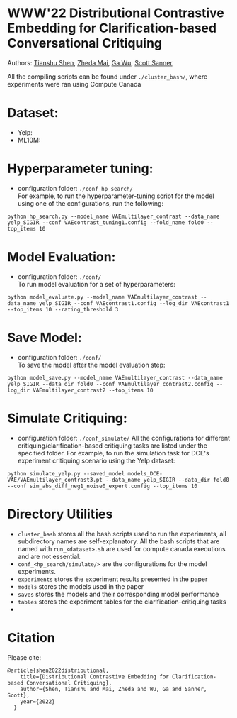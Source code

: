 # WWW'22 Distributional Contrastive Embedding for Clarification-based Conversational Critiquing

Authors: 
[Tianshu Shen](https://tinabbb.github.io/), 
[Zheda Mai](https://zheda-mai.github.io/), 
[Ga Wu](https://wuga214.github.io/), 
[Scott Sanner](https://d3m.mie.utoronto.ca/)

All the compiling scripts can be found under `./cluster_bash/`, where experiments were ran using Compute Canada  

# Dataset:
* Yelp:
* ML10M:

# Hyperparameter tuning:
* configuration folder: `./conf_hp_search/` <br>
For example, to run the hyperparameter-tuning script for the model using one of the configurations, run the following:

```
python hp_search.py --model_name VAEmultilayer_contrast --data_name yelp_SIGIR --conf VAEcontrast_tuning1.config --fold_name fold0 --top_items 10
```

# Model Evaluation:
* configuration folder: `./conf/` <br>
To run model evaluation for a set of hyperparameters:
```
python model_evaluate.py --model_name VAEmultilayer_contrast --data_name yelp_SIGIR --conf VAEcontrast1.config --log_dir VAEcontrast1 --top_items 10 --rating_threshold 3
```

# Save Model: 
* configuration folder: `./conf/` <br>
To save the model after the model evaluation step:
```
python model_save.py --model_name VAEmultilayer_contrast --data_name yelp_SIGIR --data_dir fold0 --conf VAEmultilayer_contrast2.config --log_dir VAEmultilayer_contrast2 --top_items 10
```


# Simulate Critiquing:
* configuration folder: `./conf_simulate/`
All the configurations for different critiquing/clarification-based critiquing tasks are listed under the specified folder. For example, to run the simulation task for DCE's experiment critiquing scenario using the Yelp dataset:
```
python simulate_yelp.py --saved_model models_DCE-VAE/VAEmultilayer_contrast3.pt --data_name yelp_SIGIR --data_dir fold0 --conf sim_abs_diff_neg1_noise0_expert.config --top_items 10
```

# Directory Utilities
* `cluster_bash` stores all the bash scripts used to run the experiments, all subdirectory names are self-explanatory. All the bash scripts that are named with `run_<dataset>.sh` are used for compute canada executions and are not essential.  
* `conf_<hp_search/simulate/>` are the configurations for the model experiments. 
* `experiments` stores the experiment results presented in the paper
* `models` stores the models used in the paper
* `saves` stores the models and their corresponding model performance
* `tables` stores the experiment tables for the clarification-critiquing tasks
* 

# Citation
Please cite:

```
@article{shen2022distributional,
    title={Distributional Contrastive Embedding for Clarification-based Conversational Critiquing},
    author={Shen, Tianshu and Mai, Zheda and Wu, Ga and Sanner, Scott},
    year={2022}
  }
```
